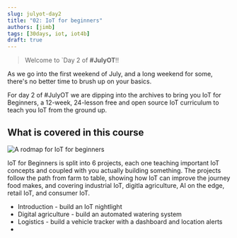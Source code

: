 ```yaml
---
slug: julyot-day2
title: "02: IoT for beginners"
authors: [jimb]
tags: [30days, iot, iot4b]
draft: true
---
```


<head>
  <meta name="twitter:url" content="https://julyot.dev/blog/julyot-day2" />
  <meta name="twitter:title" content="IoT for beginners!" />
  <meta name="twitter:description" content="Spend your weekend learning with IoT for beginners!" />
  <meta name="twitter:image" content="https://julyot.dev/img/png/JulyOT-banner-2-iot-for-beginners" />
  <meta name="twitter:card" content="summary_large_image" />
  <meta name="twitter:creator" content="@jimbobbennett" />
  <meta name="twitter:site" content="@AzureAdvocates" /> 
  <link rel="canonical" href="https://julyot.dev/blog/julyot-day2" />
</head>


> Welcome to `Day 2 of **#JulyOT**!! 

As we go into the first weekend of July, and a long weekend for some, there's no better time to brush up on your basics.

For day 2 of #JulyOT we are dipping into the archives to bring you IoT for Beginners, a 12-week, 24-lesson free and open source IoT curriculum to teach you IoT from the ground up.

## What is covered in this course

![A rodmap for IoT for beginners](https://github.com/microsoft/IoT-For-Beginners/raw/main/sketchnotes/Roadmap.jpg)

IoT for Beginners is split into 6 projects, each one teaching important IoT concepts and coupled with you actually building something. The projects follow the path from farm to table, showing how IoT can improve the journey food makes, and covering industrial IoT, digitla agriculture, AI on the edge, retail IoT, and consumer IoT.

* Introduction - build an IoT nightlight
* Digital agriculture - build an automated watering system
* Logistics - build a vehicle tracker with a dashboard and location alerts
* 

